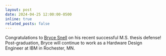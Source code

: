 ```yaml
---
layout: post
date: 2024-04-25 12:00:00-0500
inline: true
related_posts: false
---
```

Congratulations to [Bryce Snell](https://www.linkedin.com/in/brycesnell/) on his recent successful M.S. thesis defense! Post-graduation, Bryce will continue to work as a Hardware Design Engineer at IBM in Rochester, MN.
